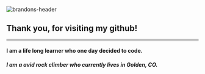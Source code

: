 ![brandons-header](https://user-images.githubusercontent.com/79122583/117516081-49319800-af55-11eb-8922-459225bd3ce6.png)
## Thank you, for visiting my github!
---
#### I am a life long learner who one day decided to code.
##### I am a avid rock climber who currently lives in Golden, CO.

